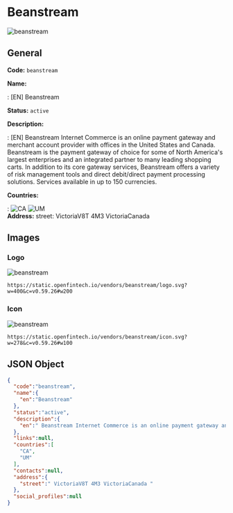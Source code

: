 
# Beanstream 
![beanstream](https://static.openfintech.io/vendors/beanstream/logo.svg?w=400&c=v0.59.26#w200)  

## General 
 
**Code:** `beanstream` 
 
**Name:** 
 
:	[EN] Beanstream 
 
**Status:** `active` 
 
**Description:** 
 
: [EN]  Beanstream Internet Commerce is an online payment gateway and merchant account provider with offices in the United States and Canada. Beanstream is the payment gateway of choice for some of North America's largest enterprises and an integrated partner to many leading shopping carts. In addition to its core gateway services, Beanstream offers a variety of risk management tools and direct debit/direct payment processing solutions. Services available in up to 150 currencies.  
 
 
**Countries:** 
 
:	![CA](https://cdnjs.cloudflare.com/ajax/libs/flag-icon-css/3.3.0/flags/4x3/ca.svg#w24) 	![UM](https://cdnjs.cloudflare.com/ajax/libs/flag-icon-css/3.3.0/flags/4x3/um.svg#w24)  
**Address:** 
street:  VictoriaV8T 4M3 VictoriaCanada  

## Images 

### Logo 
 
![beanstream](https://static.openfintech.io/vendors/beanstream/logo.svg?w=400&c=v0.59.26#w200)  

```
https://static.openfintech.io/vendors/beanstream/logo.svg?w=400&c=v0.59.26#w200
```  

### Icon 
 
![beanstream](https://static.openfintech.io/vendors/beanstream/icon.svg?w=278&c=v0.59.26#w100)  

```
https://static.openfintech.io/vendors/beanstream/icon.svg?w=278&c=v0.59.26#w100
```  

## JSON Object 

```json
{
  "code":"beanstream",
  "name":{
    "en":"Beanstream"
  },
  "status":"active",
  "description":{
    "en":" Beanstream Internet Commerce is an online payment gateway and merchant account provider with offices in the United States and Canada. Beanstream is the payment gateway of choice for some of North America's largest enterprises and an integrated partner to many leading shopping carts. In addition to its core gateway services, Beanstream offers a variety of risk management tools and direct debit\/direct payment processing solutions. Services available in up to 150 currencies. "
  },
  "links":null,
  "countries":[
    "CA",
    "UM"
  ],
  "contacts":null,
  "address":{
    "street":" VictoriaV8T 4M3 VictoriaCanada "
  },
  "social_profiles":null
}
```  
